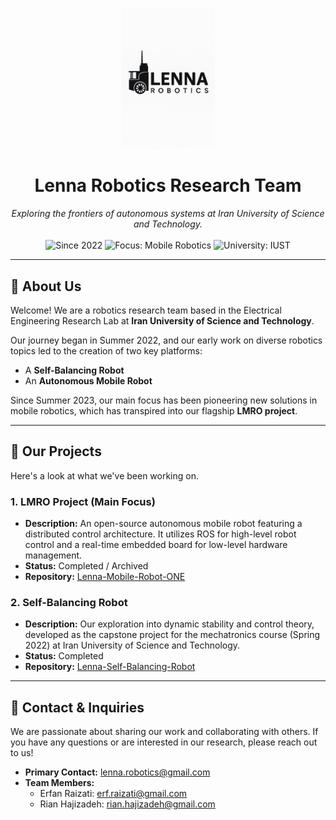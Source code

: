 <p align="center">
  <img src="https://github.com/Lenna-Robotics-Research-Lab/.github/blob/main/profile/images/Lenna%20Logo%202%20wb.png" alt="Lenna Robotics Logo" width="150"/>
</p>

<h1 align="center">
  Lenna Robotics Research Team
</h1>

<p align="center">
  <em>Exploring the frontiers of autonomous systems at Iran University of Science and Technology.</em>
  <br />
  <br />
  <img src="https://img.shields.io/badge/Since-2022-blue" alt="Since 2022">
  <img src="https://img.shields.io/badge/Focus-Mobile_Robotics-green" alt="Focus: Mobile Robotics">
  <img src="https://img.shields.io/badge/University-IUST-red" alt="University: IUST">
</p>

---

## 🤖 About Us

Welcome! We are a robotics research team based in the Electrical Engineering Research Lab at **Iran University of Science and Technology**.

Our journey began in Summer 2022, and our early work on diverse robotics topics led to the creation of two key platforms:
-   A **Self-Balancing Robot**
-   An **Autonomous Mobile Robot**

Since Summer 2023, our main focus has been pioneering new solutions in mobile robotics, which has transpired into our flagship **LMRO project**.

---

## 🚀 Our Projects

Here's a look at what we've been working on.

### 1. LMRO Project (Main Focus)
* **Description:** An open-source autonomous mobile robot featuring a distributed control architecture. It utilizes ROS for high-level robot control and a real-time embedded board for low-level hardware management.
* **Status:** Completed / Archived
* **Repository:** [Lenna-Mobile-Robot-ONE](https://github.com/Lenna-Robotics-Research-Lab/Lenna-Mobile-Robot-ONE)

### 2. Self-Balancing Robot
* **Description:** Our exploration into dynamic stability and control theory, developed as the capstone project for the mechatronics course (Spring 2022) at Iran University of Science and Technology.
* **Status:** Completed
* **Repository:** [Lenna-Self-Balancing-Robot](https://github.com/Lenna-Robotics-Research-Lab/Lenna-Self-Balancing-Robot)

---

## 📧 Contact & Inquiries

We are passionate about sharing our work and collaborating with others. If you have any questions or are interested in our research, please reach out to us!

-   **Primary Contact:** [lenna.robotics@gmail.com](mailto:lenna.robotics@gmail.com)
-   **Team Members:**
    -   Erfan Raizati: [erf.raizati@gmail.com](mailto:erf.raizati@gmail.com)
    -   Rian Hajizadeh: [rian.hajizadeh@gmail.com](mailto:rian.hajizadeh@gmail.com)
